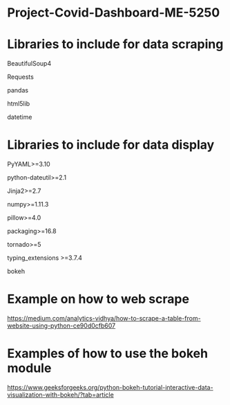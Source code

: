 # Project-Covid-Dashboard-ME-5250
# Libraries to include for data scraping
BeautifulSoup4

Requests

pandas

html5lib

datetime
# Libraries to include for data display
PyYAML>=3.10

python-dateutil>=2.1

Jinja2>=2.7

numpy>=1.11.3

pillow>=4.0

packaging>=16.8

tornado>=5

typing_extensions >=3.7.4

bokeh


# Example on how to web scrape
https://medium.com/analytics-vidhya/how-to-scrape-a-table-from-website-using-python-ce90d0cfb607

# Examples of how to use the bokeh module
https://www.geeksforgeeks.org/python-bokeh-tutorial-interactive-data-visualization-with-bokeh/?tab=article
